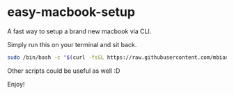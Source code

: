 # easy-macbook-setup
A fast way to setup a brand new macbook via CLI.

Simply run this on your terminal and sit back.

```bash
sudo /bin/bash -c "$(curl -fsSL https://raw.githubusercontent.com/mbianchidev/easy-macbook-setup/main/setup.sh)"
```

Other scripts could be useful as well :D

Enjoy!
